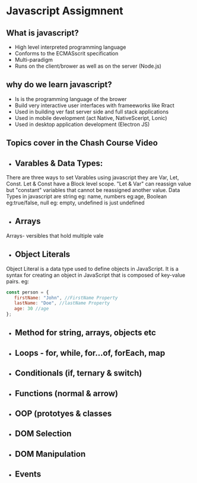  # Javascript Assigmnent


 ## What is javascript?

+	High level interpreted programming language
+	Conforms to the ECMASscrit specification
+	Multi-paradigm
+	Runs on the client/brower as well as on the server (Node.js)

## why do we learn javascript?      

+	Is is the programming language of the brower
+	Build very interactive user interfaces with frameeworks like Rract
+	Used in building ver fast server side and full stack applications
+	Used in mobile development (act Native, NativeSceript, Lonic)
+	Used in desktop application development (Electron JS)

## Topics cover in the Chash Course Video

+ ## Varables & Data Types:
There are three ways to set Varables using javascript they are Var, Let, Const. Let & Const have a Block level scope. "Let & Var" can reassign value but "constant" variables that cannot be reassigned another value. Data Types in javascript are string eg: name, numbers eg:age, Boolean eg:true/false, null eg: empty, undefined is just undefined

+ ## Arrays
Arrays- versibles that hold multiple vale

+ ## Object Literals
Object Literal is a data type used to define objects in JavaScript. It is a syntax for creating an object in JavaScript that is composed of key-value pairs. eg: 
```js
const person = { 
   firstName: "John", //FirstName Property 
   lastName: "Doe", //lastName Property 
   age: 30 //age
};
```
+	## Method for string, arrays, objects etc
+	## Loops - for, while, for...of, forEach, map
+	## Conditionals (if, ternary & switch)
+	## Functions (normal & arrow)
+	## OOP (prototyes & classes
+	## DOM Selection
+	## DOM Manipulation
+  ## Events
